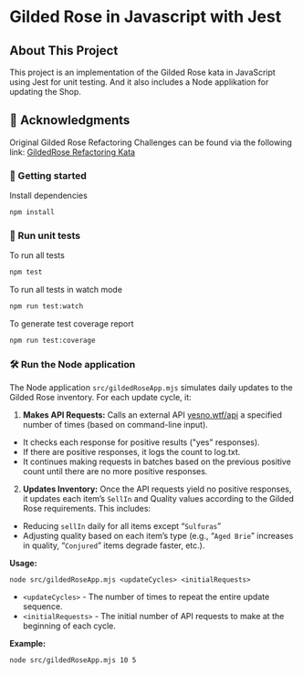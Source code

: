 # Gilded Rose in Javascript with Jest

## About This Project

This project is an implementation of the Gilded Rose kata in JavaScript using Jest for unit testing.
And it also includes a Node applikation for updating the Shop.

## 📜 Acknowledgments

Original Gilded Rose Refactoring Challenges can be found via the following link:
[GildedRose Refactoring Kata](https://github.com/emilybache/GildedRose-Refactoring-Kata)

### 🚀 Getting started

Install dependencies

```sh
npm install
```

### 🧪 Run unit tests

To run all tests

```sh
npm test
```

To run all tests in watch mode

```sh
npm run test:watch
```

To generate test coverage report

```sh
npm run test:coverage
```

### 🛠️ Run the Node application

The Node application `src/gildedRoseApp.mjs` simulates daily updates to the Gilded Rose inventory. For each update cycle, it:

1. **Makes API Requests:** Calls an external API [yesno.wtf/api](https://yesno.wtf/api) a specified number of times (based on command-line input).

- It checks each response for positive results ("yes" responses).
- If there are positive responses, it logs the count to log.txt.
- It continues making requests in batches based on the previous positive count until there are no more positive responses.

2. **Updates Inventory:** Once the API requests yield no positive responses, it updates each item’s `SellIn` and Quality values according to the Gilded Rose requirements. This includes:

- Reducing `sellIn` daily for all items except “`Sulfuras`”
- Adjusting quality based on each item’s type (e.g., “`Aged Brie`” increases in quality, “`Conjured`” items degrade faster, etc.).

**Usage:**

`node src/gildedRoseApp.mjs <updateCycles> <initialRequests>`

- `<updateCycles>` - The number of times to repeat the entire update sequence.
- `<initialRequests>` - The initial number of API requests to make at the beginning of each cycle.

**Example:**

```sh
node src/gildedRoseApp.mjs 10 5
```
